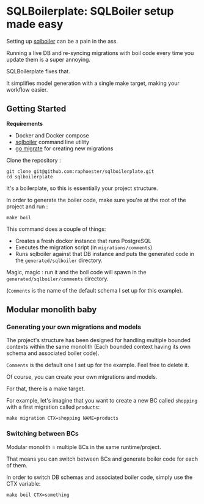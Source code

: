 # SQLBoilerplate: SQLBoiler setup made easy

Setting up [sqlboiler](github.com/volatiletech/sqlboiler) can be a pain in the ass.

Running a live DB and re-syncing migrations with boil code every time you update them is a super annoying.

SQLBoilerplate fixes that.

It simplifies model generation with a single make target, making your workflow easier.

## Getting Started

**Requirements**
- Docker and Docker compose 
- [sqlboiler](github.com/volatiletech/sqlboiler) command line utility
- [go migrate](https://github.com/golang-migrate/migrate) for creating new migrations

Clone the repository :
```shell
git clone git@github.com:raphoester/sqlboilerplate.git
cd sqlboilerplate
```

It's a boilerplate, so this is essentially your project structure. 

In order to generate the boiler code, make sure you're at the root of the project and run :
```shell
make boil 
```

This command does a couple of things: 
- Creates a fresh docker instance that runs PostgreSQL
- Executes the migration script (in `migrations/comments`)
- Runs sqlboiler against that DB instance and puts the generated code in the `generated/sqlboiler` directory.

Magic, magic : run it and the boil code will spawn in the `generated/sqlboiler/comments` directory.

(`Comments` is the name of the default schema I set up for this example).

## Modular monolith baby

### Generating your own migrations and models

The project's structure has been designed for handling multiple bounded contexts within the same monolith 
(Each bounded context having its own schema and associated boiler code).

`Comments` is the default one I set up for the example.
Feel free to delete it.

Of course, you can create your own migrations and models.

For that, there is a make target.

For example, let's imagine that you want to create a new BC called `shopping` with a first migration called `products`:

```shell
make migration CTX=shopping NAME=products
````

### Switching between BCs

Modular monolith = multiple BCs in the same runtime/project.

That means you can switch between BCs and generate boiler code for each of them.

In order to switch DB schemas and associated boiler code, simply use the CTX variable:
```shell
make boil CTX=something
```

